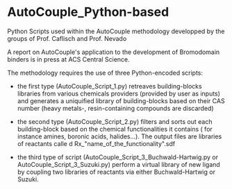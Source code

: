 # AutoCouple_Python-based
Python Scripts used within the AutoCouple methodology developped by the groups of Prof. Caflisch and Prof. Nevado

A report on AutoCouple's application to the development of Bromodomain binders is in press at ACS Central Science.

The methodology requires the use of three Python-encoded scripts:

- the first type (AutoCouple_Script_1.py) retreaves building-blocks libraries from various chemicals providers (provided by user as inputs) and generates a uniquified library of building-blocks based on their CAS number (heavy metals-, resin-containing compounds are discarded)


- the second type (AutoCouple_Script_2.py) filters and sorts out each building-block based on the chemical functionalities it contains ( for instance amines, boronic acids, halides...). The output files are libraries of reactants calle
d Rx_"name_of_the_functionality".sdf


- the third type of script (AutoCouple_Script_3_Buchwald-Hartwig.py or AutoCouple_Script_3_Suzuki.py) perform a virtual library of new ligand by coupling two libraries of reactants via either Buchwald-Hartwig or Suzuki.
